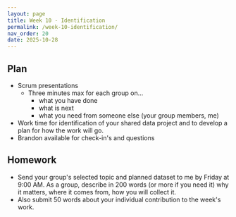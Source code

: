 ```yaml
---
layout: page
title: Week 10 - Identification
permalink: /week-10-identification/
nav_order: 20
date: 2025-10-28
---
```


## Plan

* Scrum presentations
    * Three minutes max for each group on…
        * what you have done
        * what is next
        * what you need from someone else (your group members, me)
* Work time for identification of your shared data project and to develop a plan for how the work will go. 
* Brandon available for check-in's and questions

## Homework

* Send your group's selected topic and planned dataset to me by Friday at 9:00 AM. As a group, describe in 200 words (or more if you need it) why it matters, where it comes from, how you will collect it.
* Also submit 50 words about your individual contribution to the week's work.